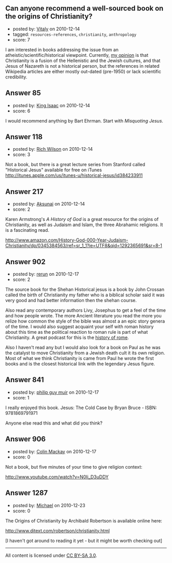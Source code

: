 ## Can anyone recommend a well-sourced book on the origins of Christianity?

- posted by: [Vitaly](https://stackexchange.com/users/-1/106-vitaly) on 2010-12-14
- tagged: `resources-references`, `christianity`, `anthropology`
- score: 7

I am interested in books addressing the issue from an atheistic/scientific/historical viewpoint. Currently, [my opinion][1] is that Christianity is a fusion of the Hellenistic and the Jewish cultures, and that Jesus of Nazareth is not a historical person, but the references in related Wikipedia articles are either mostly out-dated (pre-1950) or lack scientific credibility.

  [1]: http://rationalwiki.org/wiki/Essay:The_Origin_of_Christianity


## Answer 85

- posted by: [King Isaac](https://stackexchange.com/users/-1/31-king-isaac) on 2010-12-14
- score: 6

I would recommend anything by Bart Ehrman. Start with *Misquoting Jesus*. 


## Answer 118

- posted by: [Rich Wilson](https://stackexchange.com/users/-1/123-rich-wilson) on 2010-12-14
- score: 3

Not a book, but there is a great lecture series from Stanford called "Historical Jesus"
available for free on iTunes http://itunes.apple.com/us/itunes-u/historical-jesus/id384233911


## Answer 217

- posted by: [Aksunai](https://stackexchange.com/users/-1/165-aksunai) on 2010-12-14
- score: 2

Karen Armstrong's *A History of God* is a great resource for the origins of Christianity, as well as Judaism and Islam, the three Abrahamic religions.  It is a fascinating read.

http://www.amazon.com/History-God-000-Year-Judaism-Christianity/dp/0345384563/ref=sr_1_1?ie=UTF8&qid=1292365691&sr=8-1


## Answer 902

- posted by: [rerun](https://stackexchange.com/users/-1/154-rerun) on 2010-12-17
- score: 2

<p>The source book for the Shehan Historical jesus is a book by John Crossan called the birth of Christianity my father who is a biblical scholar said it was very good and had better information then the shehan course.  </p>

<p>Also read any contemporary authors Livy, Josephus to get a feel of the time and how people wrote.  The more Ancient literature you read the more you relize how common the style of the bible was almost a an epic story genera of the time.  I would also suggest acquaint your self with roman history about this time as the political reaction to roman rule is part of what Christianity. A great podcast for this is the <a href="http://thehistoryofrome.typepad.com/" rel="nofollow">history of rome</a>.</p>

<p>Also I haven't read any but I would also look for a book on Paul as he was the catalyst to move Christianity from a Jewish death cult it its own religion.  Most of what we think Christianity is came from Paul he wrote the first books and is the closest historical link with the legendary Jesus figure.</p>



## Answer 841

- posted by: [philip guy muir](https://stackexchange.com/users/-1/182-philip-guy-muir) on 2010-12-17
- score: 1

I really enjoyed this book.
Jesus: The Cold Case by Bryan Bruce - ISBN: 9781869791971

Anyone else read this and what did you think?
 
 


## Answer 906

- posted by: [Colin Mackay](https://stackexchange.com/users/-1/30-colin-mackay) on 2010-12-17
- score: 0

Not a book, but five minutes of your time to give religion context:

http://www.youtube.com/watch?v=N0Ii_D3uDDY


## Answer 1287

- posted by: [Michael](https://stackexchange.com/users/-1/377-michael) on 2010-12-23
- score: 0

The Origins of Christianity by Archibald Robertson is available online here:

http://www.ditext.com/robertson/christianity.html

[I haven't got around to reading it yet - but it might be worth checking out]



---

All content is licensed under [CC BY-SA 3.0](https://creativecommons.org/licenses/by-sa/3.0/).
